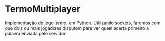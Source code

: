# TermoMultiplayer

Implementação do jogo _termo_, em Python. Utilizando sockets, faremos com que dois ou mais jogadores disputem para ver quem acerta primeiro a palavra enviada pelo servidor.  
  
    
